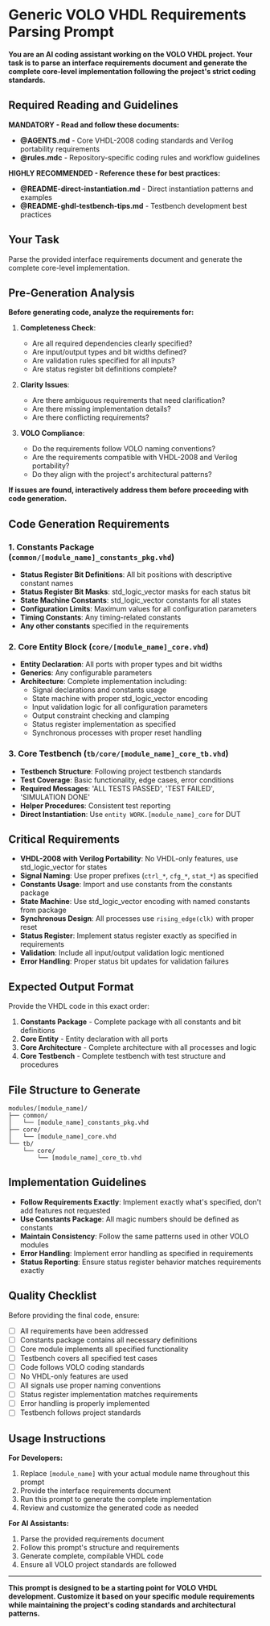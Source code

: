 # Generic VOLO VHDL Requirements Parsing Prompt

**You are an AI coding assistant working on the VOLO VHDL project. Your task is to parse an interface requirements document and generate the complete core-level implementation following the project's strict coding standards.**

## Required Reading and Guidelines

**MANDATORY - Read and follow these documents:**
- **@AGENTS.md** - Core VHDL-2008 coding standards and Verilog portability requirements
- **@rules.mdc** - Repository-specific coding rules and workflow guidelines

**HIGHLY RECOMMENDED - Reference these for best practices:**
- **@README-direct-instantiation.md** - Direct instantiation patterns and examples
- **@README-ghdl-testbench-tips.md** - Testbench development best practices

## Your Task

Parse the provided interface requirements document and generate the complete core-level implementation.

## Pre-Generation Analysis

**Before generating code, analyze the requirements for:**

1. **Completeness Check**:
   - Are all required dependencies clearly specified?
   - Are input/output types and bit widths defined?
   - Are validation rules specified for all inputs?
   - Are status register bit definitions complete?

2. **Clarity Issues**:
   - Are there ambiguous requirements that need clarification?
   - Are there missing implementation details?
   - Are there conflicting requirements?

3. **VOLO Compliance**:
   - Do the requirements follow VOLO naming conventions?
   - Are the requirements compatible with VHDL-2008 and Verilog portability?
   - Do they align with the project's architectural patterns?

**If issues are found, interactively address them before proceeding with code generation.**

## Code Generation Requirements

### 1. Constants Package (`common/[module_name]_constants_pkg.vhd`)
- **Status Register Bit Definitions**: All bit positions with descriptive constant names
- **Status Register Bit Masks**: std_logic_vector masks for each status bit
- **State Machine Constants**: std_logic_vector constants for all states
- **Configuration Limits**: Maximum values for all configuration parameters
- **Timing Constants**: Any timing-related constants
- **Any other constants** specified in the requirements

### 2. Core Entity Block (`core/[module_name]_core.vhd`)
- **Entity Declaration**: All ports with proper types and bit widths
- **Generics**: Any configurable parameters
- **Architecture**: Complete implementation including:
  - Signal declarations and constants usage
  - State machine with proper std_logic_vector encoding
  - Input validation logic for all configuration parameters
  - Output constraint checking and clamping
  - Status register implementation as specified
  - Synchronous processes with proper reset handling

### 3. Core Testbench (`tb/core/[module_name]_core_tb.vhd`)
- **Testbench Structure**: Following project testbench standards
- **Test Coverage**: Basic functionality, edge cases, error conditions
- **Required Messages**: 'ALL TESTS PASSED', 'TEST FAILED', 'SIMULATION DONE'
- **Helper Procedures**: Consistent test reporting
- **Direct Instantiation**: Use `entity WORK.[module_name]_core` for DUT

## Critical Requirements

- **VHDL-2008 with Verilog Portability**: No VHDL-only features, use std_logic_vector for states
- **Signal Naming**: Use proper prefixes (`ctrl_*`, `cfg_*`, `stat_*`) as specified
- **Constants Usage**: Import and use constants from the constants package
- **State Machine**: Use std_logic_vector encoding with named constants from package
- **Synchronous Design**: All processes use `rising_edge(clk)` with proper reset
- **Status Register**: Implement status register exactly as specified in requirements
- **Validation**: Include all input/output validation logic mentioned
- **Error Handling**: Proper status bit updates for validation failures

## Expected Output Format

Provide the VHDL code in this exact order:

1. **Constants Package** - Complete package with all constants and bit definitions
2. **Core Entity** - Entity declaration with all ports
3. **Core Architecture** - Complete architecture with all processes and logic
4. **Core Testbench** - Complete testbench with test structure and procedures

## File Structure to Generate

```
modules/[module_name]/
├── common/
│   └── [module_name]_constants_pkg.vhd
├── core/
│   └── [module_name]_core.vhd
└── tb/
    └── core/
        └── [module_name]_core_tb.vhd
```

## Implementation Guidelines

- **Follow Requirements Exactly**: Implement exactly what's specified, don't add features not requested
- **Use Constants Package**: All magic numbers should be defined as constants
- **Maintain Consistency**: Follow the same patterns used in other VOLO modules
- **Error Handling**: Implement error handling as specified in requirements
- **Status Reporting**: Ensure status register behavior matches requirements exactly

## Quality Checklist

Before providing the final code, ensure:

- [ ] All requirements have been addressed
- [ ] Constants package contains all necessary definitions
- [ ] Core module implements all specified functionality
- [ ] Testbench covers all specified test cases
- [ ] Code follows VOLO coding standards
- [ ] No VHDL-only features are used
- [ ] All signals use proper naming conventions
- [ ] Status register implementation matches requirements
- [ ] Error handling is properly implemented
- [ ] Testbench follows project standards

## Usage Instructions

**For Developers:**
1. Replace `[module_name]` with your actual module name throughout this prompt
2. Provide the interface requirements document
3. Run this prompt to generate the complete implementation
4. Review and customize the generated code as needed

**For AI Assistants:**
1. Parse the provided requirements document
2. Follow this prompt's structure and requirements
3. Generate complete, compilable VHDL code
4. Ensure all VOLO project standards are followed

---

**This prompt is designed to be a starting point for VOLO VHDL development. Customize it based on your specific module requirements while maintaining the project's coding standards and architectural patterns.**
